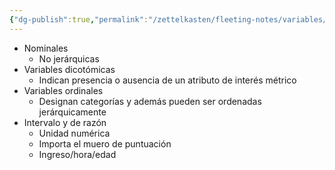```yaml
---
{"dg-publish":true,"permalink":"/zettelkasten/fleeting-notes/variables/"}
---
```



- Nominales
    - No jerárquicas
- Variables dicotómicas
    - Indican presencia o ausencia de un atributo de interés métrico
- Variables ordinales
    - Designan categorías y además pueden ser ordenadas jerárquicamente
- Intervalo y de razón
    - Unidad numérica
    - Importa el muero de puntuación
    - Ingreso/hora/edad